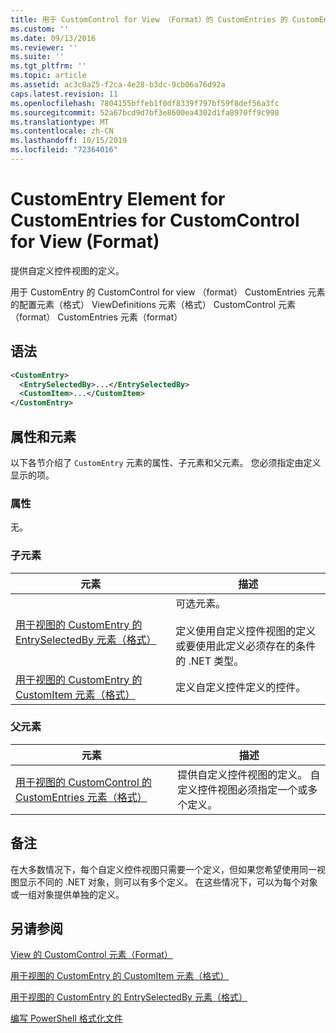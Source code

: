 ```yaml
---
title: 用于 CustomControl for View （Format）的 CustomEntries 的 CustomEntry 元素 |Microsoft Docs
ms.custom: ''
ms.date: 09/13/2016
ms.reviewer: ''
ms.suite: ''
ms.tgt_pltfrm: ''
ms.topic: article
ms.assetid: ac3c0a25-f2ca-4e28-b3dc-9cb06a76d92a
caps.latest.revision: 11
ms.openlocfilehash: 7804155bffeb1f0df8339f797bf59f8def56a3fc
ms.sourcegitcommit: 52a67bcd9d7bf3e8600ea4302d1fa8970ff9c998
ms.translationtype: MT
ms.contentlocale: zh-CN
ms.lasthandoff: 10/15/2019
ms.locfileid: "72364016"
---
```

# <a name="customentry-element-for-customentries-for-customcontrol-for-view-format"></a>CustomEntry Element for CustomEntries for CustomControl for View (Format)

提供自定义控件视图的定义。

用于 CustomEntry 的 CustomControl for view （format） CustomEntries 元素的配置元素（格式） ViewDefinitions 元素（格式） CustomControl 元素（format） CustomEntries 元素（format）

## <a name="syntax"></a>语法

```xml
<CustomEntry>
  <EntrySelectedBy>...</EntrySelectedBy>
  <CustomItem>...</CustomItem>
</CustomEntry>
```

## <a name="attributes-and-elements"></a>属性和元素

以下各节介绍了 `CustomEntry` 元素的属性、子元素和父元素。 您必须指定由定义显示的项。

### <a name="attributes"></a>属性

无。

### <a name="child-elements"></a>子元素

|元素|描述|
|-------------|-----------------|
|[用于视图的 CustomEntry 的 EntrySelectedBy 元素（格式）](./entryselectedby-element-for-customentry-for-customcontrol-for-view-format.md)|可选元素。<br /><br /> 定义使用自定义控件视图的定义或要使用此定义必须存在的条件的 .NET 类型。|
|[用于视图的 CustomEntry 的 CustomItem 元素（格式）](./customitem-element-for-customentry-for-customcontrol-for-view-format.md)|定义自定义控件定义的控件。|

### <a name="parent-elements"></a>父元素

|元素|描述|
|-------------|-----------------|
|[用于视图的 CustomControl 的 CustomEntries 元素（格式）](./customentries-element-for-customcontrol-for-view-format.md)|提供自定义控件视图的定义。 自定义控件视图必须指定一个或多个定义。|

## <a name="remarks"></a>备注

在大多数情况下，每个自定义控件视图只需要一个定义，但如果您希望使用同一视图显示不同的 .NET 对象，则可以有多个定义。 在这些情况下，可以为每个对象或一组对象提供单独的定义。

## <a name="see-also"></a>另请参阅

[View 的 CustomControl 元素（Format）](./customcontrol-element-for-view-format.md)

[用于视图的 CustomEntry 的 CustomItem 元素（格式）](./customitem-element-for-customentry-for-customcontrol-for-view-format.md)

[用于视图的 CustomEntry 的 EntrySelectedBy 元素（格式）](./entryselectedby-element-for-customentry-for-customcontrol-for-view-format.md)

[编写 PowerShell 格式化文件](./writing-a-powershell-formatting-file.md)
